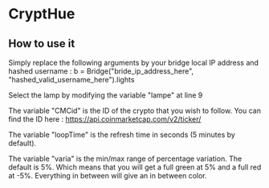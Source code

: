 # CryptHue

## How to use it

Simply replace the following arguments by your bridge local IP address and hashed username :
b = Bridge("bride_ip_address_here", "hashed_valid_username_here").lights

Select the lamp by modifying the variable "lampe" at line 9

The variable "CMCid" is the ID of the crypto that you wish to follow. You can find the ID here :
https://api.coinmarketcap.com/v2/ticker/

The variable "loopTime" is the refresh time in seconds (5 minutes by default).

The variable "varia" is the min/max range of percentage variation. The default is 5%. Which means that you will get a full green at 5% and a full red at -5%. Everything in between will give an in between color.
